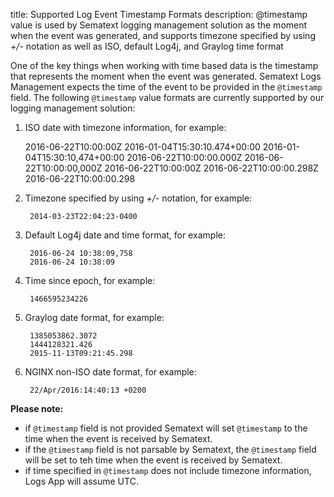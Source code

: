 title: Supported Log Event Timestamp Formats 
description: @timestamp value is used by Sematext logging management solution as the moment when the event was generated, and supports timezone specified by using *+/-* notation as well as ISO, default Log4j, and Graylog time format

One of the key things when working with time based data is the timestamp that represents the moment when the event was generated. Sematext Logs Management expects the time of the event to be provided in the `@timestamp` field. The following `@timestamp` value formats are currently supported by our logging management solution:

1.   ISO date with timezone information, for example:

        2016-06-22T10:00:00Z
        2016-01-04T15:30:10.474+00:00
        2016-01-04T15:30:10,474+00:00
        2016-06-22T10:00:00.000Z
        2016-06-22T10:00:00,000Z
        2016-06-22T10:00:00Z
        2016-06-22T10:00:00.298Z
        2016-06-22T10:00:00.298

2. Timezone specified by using *+/-* notation, for example:

        2014-03-23T22:04:23-0400

3. Default Log4j date and time format, for example:

        2016-06-24 10:38:09,758
        2016-06-24 10:38:09

4. Time since epoch, for example:

        1466595234226

5. Graylog date format, for example:

        1385053862.3072
        1444128321.426
        2015-11-13T09:21:45.298

6. NGINX non-ISO date format, for example:
        
        22/Apr/2016:14:40:13 +0200

**Please note:**

  - if `@timestamp` field is not provided Sematext will set `@timestamp` to the time when the event is received by Sematext.
  - if the `@timestamp` field is not parsable by Sematext, the `@timestamp` field will be set to teh time when the event is received by Sematext.
  - if time specified in `@timestamp` does not include timezone information, Logs App will assume UTC.
